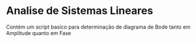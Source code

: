 # Analise de Sistemas Lineares
Contém um script basico para determinação de diagrama de Bode tanto em Amplitude quanto em Fase
